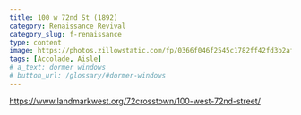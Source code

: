 ```yaml
---
title: 100 w 72nd St (1892)
category: Renaissance Revival
category_slug: f-renaissance
type: content
image: https://photos.zillowstatic.com/fp/0366f046f2545c1782ff42fd3b2af93f-se_extra_large_1500_800.webp
tags: [Accolade, Aisle]
# a_text: dormer windows
# button_url: /glossary/#dormer-windows
---
```


https://www.landmarkwest.org/72crosstown/100-west-72nd-street/
